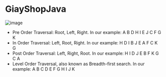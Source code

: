 # GiayShopJava

![image](https://user-images.githubusercontent.com/52172667/142994999-d821608f-54fb-4835-94d3-1a65f42a5c75.png)

- Pre Order Traversal: Root, Left, Right.
In our example: A B D H I E J C F G K
- In Order Traversal: Left, Root, Right.
In our example: H D I B J E A F C K G
- Post Order Traversal: Left, Right, Root.
In our example: H I D J E B F K G C A
- Level Order Traversal, also known as Breadth-first search.
In our example: A B C D E F G H I J K
